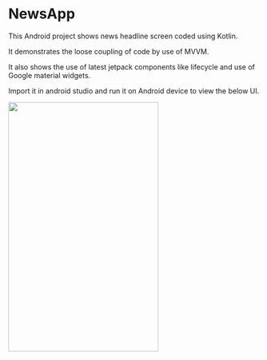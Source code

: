 # NewsApp
This Android project shows news headline screen coded using Kotlin.

It demonstrates the loose coupling of code by use of MVVM.

It also shows the use of latest jetpack components like lifecycle and use of Google material widgets.

Import it in android studio and run it on Android device to view the below UI.

<img src="https://user-images.githubusercontent.com/45541037/134461473-a303dc3d-1a4b-4f9b-8d4f-d9e402842f26.jpg" width="300" height="500">

